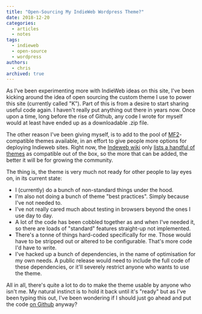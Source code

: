 ```yaml
---
title: "Open-Sourcing My IndieWeb Wordpress Theme?"
date: 2018-12-20
categories:
  - articles
  - notes
tags:
  - indieweb
  - open-source
  - wordpress
authors:
  - chris
archived: true
---
```


As I’ve been experimenting more with IndieWeb ideas on this site, I've been kicking around the idea of open sourcing the custom theme I use to power this site (currently called "K"). Part of this is from a desire to start sharing useful code again. I haven't really put anything out there in years now. Once upon a time, long before the rise of Github, any code I wrote for myself would at least have ended up as a downloadable .zip file.

The other reason I've been giving myself, is to add to the pool of [MF2](https://indieweb.org/microformats)\-compatible themes available, in an effort to give people more options for deploying Indieweb sites. Right now, the [Indeweb wiki](https://indieweb.org/) only [lists a handful of themes](https://indieweb.org/WordPress/Themes) as compatible out of the box, so the more that can be added, the better it will be for growing the community.

The thing is, the theme is very much not ready for other people to lay eyes on, in its current state:

- I (currently) do a bunch of non-standard things under the hood.
- I'm also not doing a bunch of theme "best practices". Simply because I've not needed to.
- I've not really cared much about testing in browsers beyond the ones I use day to day.
- A lot of the code has been cobbled together as and when I've needed it, so there are loads of "standard" features straight-up not implemented.
- There's a tonne of things hard-coded specifically for me. Those would have to be stripped out or altered to be configurable. That's more code I'd have to write.
- I've hacked up a bunch of dependencies, in the name of optimisation for my own needs. A public release would need to include the full code of these dependencies, or it'll severely restrict anyone who wants to use the theme.

All in all, there's quite a lot to do to make the theme usable by anyone who isn't me. My natural instinct is to hold it back until it's "ready" but as I've been typing this out, I've been wondering if I should just go ahead and put the code [on Github](https://github.com/MrKapowski) anyway?
